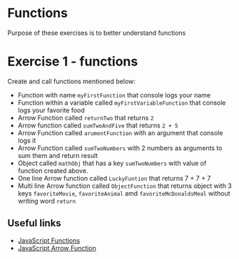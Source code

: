# Functions
Purpose of these exercises is to better understand functions

# Exercise 1 - functions
Create and call functions mentioned below:
 - Function with name `myFirstFunction` that console logs your name
 - Function within a variable called `myFirstVariableFunction` that console logs your favorite food
 - Arrow Function called `returnTwo` that returns `2`
 - Arrow function called `sumTwoAndFive` that returns `2 + 5`
 - Arrow Function called `arumentFunction` with an argument that console logs it
 - Arrow Function called `sumTwoNumbers` with 2 numbers as arguments to sum them and return result
 - Object called `mathObj` that has a key `sumTwoNumbers` with value of function created above.
 - One line Arrow function called `LuckyFuntion` that returns 7 + 7 + 7
 - Multi line Arrow function called `ObjectFunction` that returns object with 3 keys `favoriteMovie`, `favoriteAnimal` amd `favoriteMcDonaldsMeal` without writing word `return`

## Useful links
- [JavaScript Functions](https://www.w3schools.com/js/js_functions.asp)
- [JavaScript Arrow Function](https://www.w3schools.com/js/js_arrow_function.asp)
